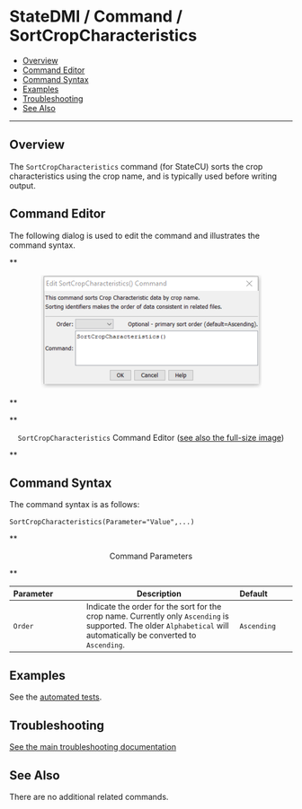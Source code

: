 # StateDMI / Command / SortCropCharacteristics #

* [Overview](#overview)
* [Command Editor](#command-editor)
* [Command Syntax](#command-syntax)
* [Examples](#examples)
* [Troubleshooting](#troubleshooting)
* [See Also](#see-also)

-------------------------

## Overview ##

The `SortCropCharacteristics` command (for StateCU)
sorts the crop characteristics using the crop name, and is typically used before writing output.

## Command Editor ##

The following dialog is used to edit the command and illustrates the command syntax.

**<p style="text-align: center;">
![SortCropCharacteristics command editor](SortCropCharacteristics.png)
</p>**

**<p style="text-align: center;">
`SortCropCharacteristics` Command Editor (<a href="../SortCropCharacteristics.png">see also the full-size image</a>)
</p>**

## Command Syntax ##

The command syntax is as follows:

```text
SortCropCharacteristics(Parameter="Value",...)
```
**<p style="text-align: center;">
Command Parameters
</p>**

| **Parameter**&nbsp;&nbsp;&nbsp;&nbsp;&nbsp;&nbsp;&nbsp;&nbsp;&nbsp;&nbsp;&nbsp;&nbsp; | **Description** | **Default**&nbsp;&nbsp;&nbsp;&nbsp;&nbsp;&nbsp;&nbsp;&nbsp;&nbsp;&nbsp; |
| --------------|-----------------|----------------- |
| `Order` | Indicate the order for the sort for the crop name.  Currently only `Ascending` is supported.  The older `Alphabetical` will automatically be converted to `Ascending`. | `Ascending` |

## Examples ##

See the [automated tests](https://github.com/OpenCDSS/cdss-app-statedmi-test/tree/master/test/regression/commands/SortCropCharacteristics).

## Troubleshooting ##

[See the main troubleshooting documentation](../../troubleshooting/troubleshooting.md)

## See Also ##

There are no additional related commands.